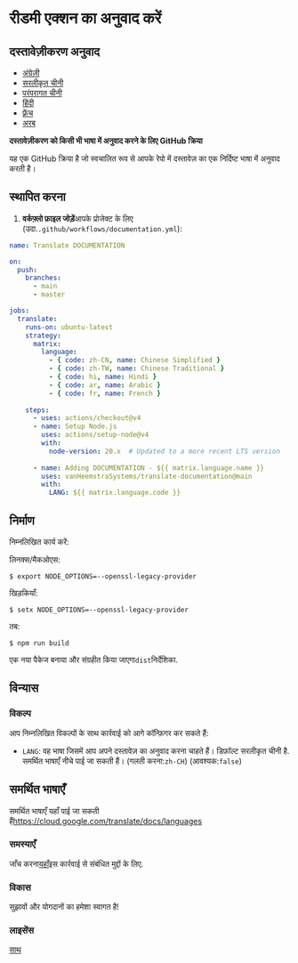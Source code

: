 # रीडमी एक्शन का अनुवाद करें

## दस्तावेज़ीकरण अनुवाद

-   [अंग्रेज़ी](DOCUMENTATION.md)
-   [सरलीकृत चीनी](DOCUMENTATION.zh-CN.md)
-   [परंपरागत चीनी](DOCUMENTATION.zh-TW.md)
-   [हिंदी](DOCUMENTATION.hi.md)
-   [फ़्रेंच](DOCUMENTATION.fr.md)
-   [अरब](DOCUMENTATION.ar.md)

**दस्तावेज़ीकरण को किसी भी भाषा में अनुवाद करने के लिए GitHub क्रिया**

यह एक GitHub क्रिया है जो स्वचालित रूप से आपके रेपो में दस्तावेज़ का एक निर्दिष्ट भाषा में अनुवाद करती है।

## स्थापित करना

1.  **वर्कफ़्लो फ़ाइल जोड़ें**आपके प्रोजेक्ट के लिए (उदा.`.github/workflows/documentation.yml`):

```yaml
name: Translate DOCUMENTATION

on:
  push:
    branches:
      - main
      - master

jobs:
  translate:
    runs-on: ubuntu-latest
    strategy:
      matrix:
        language:
          - { code: zh-CN, name: Chinese Simplified }
          - { code: zh-TW, name: Chinese Traditional }
          - { code: hi, name: Hindi }
          - { code: ar, name: Arabic }
          - { code: fr, name: French }
    
    steps:
      - uses: actions/checkout@v4
      - name: Setup Node.js
        uses: actions/setup-node@v4
        with:
          node-version: 20.x  # Updated to a more recent LTS version
      
      - name: Adding DOCUMENTATION - ${{ matrix.language.name }}
        uses: vanHeemstraSystems/translate-documentation@main
        with:
          LANG: ${{ matrix.language.code }}
```

## निर्माण

निम्नलिखित कार्य करें:

लिनक्स/मैकओएस:

    $ export NODE_OPTIONS=--openssl-legacy-provider

खिड़कियाँ:

    $ setx NODE_OPTIONS=--openssl-legacy-provider

तब:

    $ npm run build

एक नया पैकेज बनाया और संग्रहीत किया जाएगा`dist`निर्देशिका.

## विन्यास

### विकल्प

आप निम्नलिखित विकल्पों के साथ कार्रवाई को आगे कॉन्फ़िगर कर सकते हैं:

-   `LANG`: वह भाषा जिसमें आप अपने दस्तावेज़ का अनुवाद करना चाहते हैं। डिफ़ॉल्ट सरलीकृत चीनी है. समर्थित भाषाएँ नीचे पाई जा सकती हैं।
    (गलती करना:`zh-CH`) (आवश्यक:`false`)

## समर्थित भाषाएँ

समर्थित भाषाएँ यहाँ पाई जा सकती हैं<https://cloud.google.com/translate/docs/languages>

### समस्याएँ

जाँच करना[यहाँ](https://github.com/vanHeemstraSystems/translate-documentation/issues/1)इस कार्रवाई से संबंधित मुद्दों के लिए.

### विकास

सुझावों और योगदानों का हमेशा स्वागत है!

### लाइसेंस

[साथ](./LICENSE)
